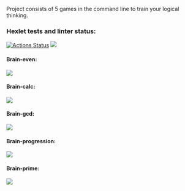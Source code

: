 Project consists of 5 games in the command line to train your logical thinking.

### Hexlet tests and linter status:
[![Actions Status](https://github.com/brempavel/backend-project-lvl1/workflows/hexlet-check/badge.svg)](https://github.com/brempavel/backend-project-lvl1/actions)
<a href="https://codeclimate.com/github/brempavel/backend-project-lvl1/maintainability"><img src="https://api.codeclimate.com/v1/badges/480ddc4bb1914c8f46b1/maintainability" /></a>

#### Brain-even:
<a href="https://asciinema.org/a/kz7kRpQGmMvlUafEDNbDcjGK3" target="_blank"><img src="https://asciinema.org/a/kz7kRpQGmMvlUafEDNbDcjGK3.svg" /></a>

#### Brain-calc:
<a href="https://asciinema.org/a/3BPadu5T9FTY8t6RRKpbZdzGF" target="_blank"><img src="https://asciinema.org/a/3BPadu5T9FTY8t6RRKpbZdzGF.svg" /></a>

#### Brain-gcd:
<a href="https://asciinema.org/a/tkO7G8Z82BBoe9y8YVGSjpmYy" target="_blank"><img src="https://asciinema.org/a/tkO7G8Z82BBoe9y8YVGSjpmYy.svg" /></a>

#### Brain-progression:
<a href="https://asciinema.org/a/OVetcEtqoD4w4uo8v1yhawV0L" target="_blank"><img src="https://asciinema.org/a/OVetcEtqoD4w4uo8v1yhawV0L.svg" /></a>

#### Brain-prime:
<a href="https://asciinema.org/a/49Vm3FbdspXJGypNtWPzLD8qN" target="_blank"><img src="https://asciinema.org/a/49Vm3FbdspXJGypNtWPzLD8qN.svg" /></a>